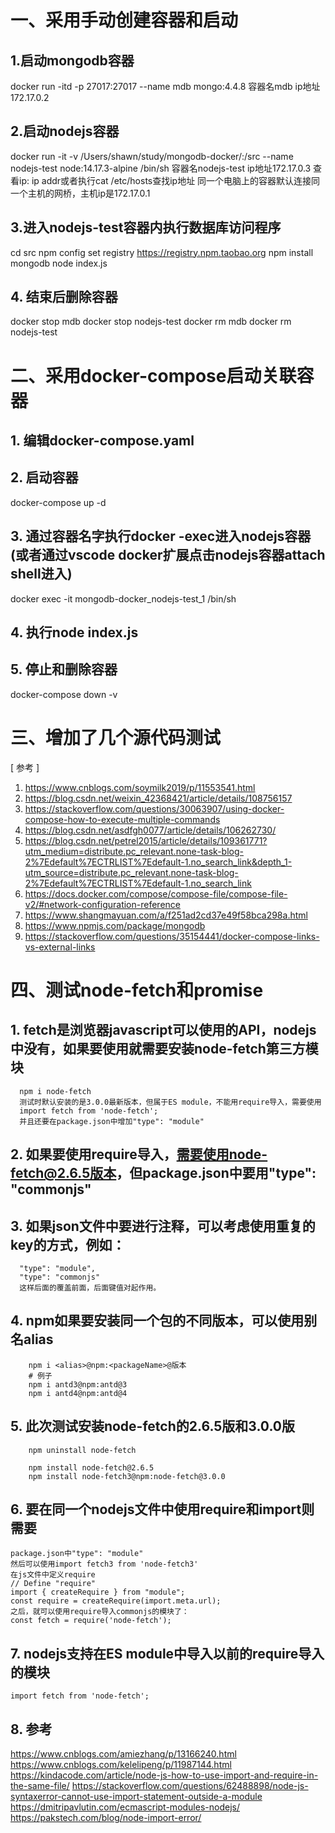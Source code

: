 # 一、采用手动创建容器和启动
## 1.启动mongodb容器
docker run  -itd -p 27017:27017 --name mdb mongo:4.4.8
容器名mdb
ip地址172.17.0.2

## 2.启动nodejs容器
docker run  -it -v /Users/shawn/study/mongodb-docker/:/src --name nodejs-test node:14.17.3-alpine /bin/sh
容器名nodejs-test
ip地址172.17.0.3
查看ip: ip addr或者执行cat /etc/hosts查找ip地址
同一个电脑上的容器默认连接同一个主机的网桥，主机ip是172.17.0.1

## 3.进入nodejs-test容器内执行数据库访问程序
cd src
npm config set registry https://registry.npm.taobao.org
npm install mongodb
node index.js

## 4. 结束后删除容器
docker stop mdb
docker stop nodejs-test
docker rm mdb
docker rm nodejs-test

# 二、采用docker-compose启动关联容器
## 1. 编辑docker-compose.yaml
## 2. 启动容器
docker-compose up -d
## 3. 通过容器名字执行docker -exec进入nodejs容器 (或者通过vscode docker扩展点击nodejs容器attach shell进入)
docker exec -it mongodb-docker_nodejs-test_1 /bin/sh
## 4. 执行node index.js
## 5. 停止和删除容器
docker-compose down -v

# 三、增加了几个源代码测试
[ 参考 ]
1. https://www.cnblogs.com/soymilk2019/p/11553541.html
2. https://blog.csdn.net/weixin_42368421/article/details/108756157
3. https://stackoverflow.com/questions/30063907/using-docker-compose-how-to-execute-multiple-commands
4. https://blog.csdn.net/asdfgh0077/article/details/106262730/
5. https://blog.csdn.net/petrel2015/article/details/109361771?utm_medium=distribute.pc_relevant.none-task-blog-2%7Edefault%7ECTRLIST%7Edefault-1.no_search_link&depth_1-utm_source=distribute.pc_relevant.none-task-blog-2%7Edefault%7ECTRLIST%7Edefault-1.no_search_link
6. https://docs.docker.com/compose/compose-file/compose-file-v2/#network-configuration-reference
7. https://www.shangmayuan.com/a/f251ad2cd37e49f58bca298a.html
8. https://www.npmjs.com/package/mongodb
9. https://stackoverflow.com/questions/35154441/docker-compose-links-vs-external-links

# 四、测试node-fetch和promise
## 1. fetch是浏览器javascript可以使用的API，nodejs中没有，如果要使用就需要安装node-fetch第三方模块
      npm i node-fetch
      测试时默认安装的是3.0.0最新版本，但属于ES module，不能用require导入，需要使用
      import fetch from 'node-fetch';
      并且还要在package.json中增加"type": "module"
## 2. 如果要使用require导入，需要使用node-fetch@2.6.5版本，但package.json中要用"type": "commonjs"

## 3. 如果json文件中要进行注释，可以考虑使用重复的key的方式，例如：
      "type": "module",
      "type": "commonjs"
      这样后面的覆盖前面，后面键值对起作用。

## 4. npm如果要安装同一个包的不同版本，可以使用别名alias
        npm i <alias>@npm:<packageName>@版本
        # 例子
        npm i antd3@npm:antd@3
        npm i antd4@npm:antd@4
## 5. 此次测试安装node-fetch的2.6.5版和3.0.0版
        npm uninstall node-fetch

        npm install node-fetch@2.6.5
        npm install node-fetch3@npm:node-fetch@3.0.0
## 6. 要在同一个nodejs文件中使用require和import则需要
    package.json中"type": "module"
    然后可以使用import fetch3 from 'node-fetch3'
    在js文件中定义require
    // Define "require"
    import { createRequire } from "module";
    const require = createRequire(import.meta.url);
    之后，就可以使用require导入commonjs的模块了：
    const fetch = require('node-fetch');
## 7. nodejs支持在ES module中导入以前的require导入的模块
    import fetch from 'node-fetch';

## 8. 参考
https://www.cnblogs.com/amiezhang/p/13166240.html
https://www.cnblogs.com/kelelipeng/p/11987144.html
https://kindacode.com/article/node-js-how-to-use-import-and-require-in-the-same-file/
https://stackoverflow.com/questions/62488898/node-js-syntaxerror-cannot-use-import-statement-outside-a-module
https://dmitripavlutin.com/ecmascript-modules-nodejs/
https://pakstech.com/blog/node-import-error/
